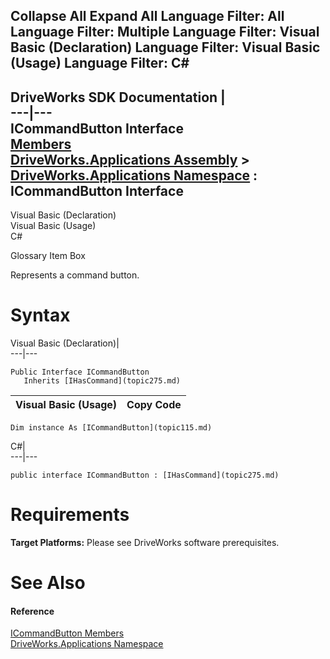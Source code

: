 Collapse All Expand All Language Filter: All  Language Filter: Multiple  Language Filter: Visual Basic (Declaration) Language Filter: Visual Basic (Usage) Language Filter: C#  
---  
DriveWorks SDK Documentation  |   
---|---  
ICommandButton Interface   
[Members](topic116.md)   
[DriveWorks.Applications Assembly](topic13.md) > [DriveWorks.Applications Namespace](topic16.md) : ICommandButton Interface  
---  
  
Visual Basic (Declaration)    
Visual Basic (Usage)    
C# 

Glossary Item Box

Represents a command button. 

# Syntax

Visual Basic (Declaration)|   
---|---  
      
    
    Public Interface ICommandButton 
       Inherits [IHasCommand](topic275.md)   
  
Visual Basic (Usage)| Copy Code  
---|---  
      
    
    Dim instance As [ICommandButton](topic115.md)  
  
C#|   
---|---  
      
    
    public interface ICommandButton : [IHasCommand](topic275.md)    
  
# Requirements

**Target Platforms:** Please see DriveWorks software prerequisites.

# See Also

#### Reference

[ICommandButton Members](topic116.md)   
[DriveWorks.Applications Namespace](topic16.md)


